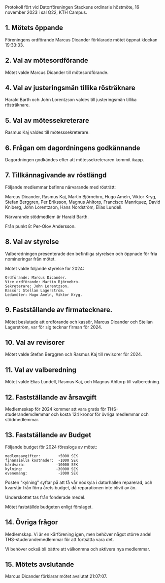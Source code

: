 <!-- 
.. title: Datorföreningen Stackens höstmöte 2023
.. slug: hostmote
.. date: 2023-11-16 20:06:00 CET
.. description: 
.. category: 2023
-->

Protokoll fört vid Datorföreningen Stackens ordinarie höstmöte,
16 november 2023 i sal Q22, KTH Campus.

<!-- TEASER_END -->

## 1. Mötets öppande

Föreningens ordförande Marcus Dicander förklarade mötet öppnat klockan
19:33:33.

## 2. Val av mötesordförande

Mötet valde Marcus Dicander till mötesordförande.

## 4. Val av justeringsmän tillika rösträknare

Harald Barth och John Lorentzson valdes till justeringsmän tillika
rösträknare.

## 5. Val av mötessekreterare

Rasmus Kaj valdes till mötesssekreterare.

## 6. Frågan om dagordningens godkännande

Dagordningen godkändes efter att mötessekreteraren kommit ikapp.

## 7. Tillkännagivande av röstlängd

Följande medlemmar befinns närvarande med rösträtt:

Marcus Dicander, Rasmus Kaj, Martin Björnebro, Hugo Ameln,
Viktor Kryg, Stefan Berggren, Per Eriksson, Magnus Ahltorp,
Francisco Manríquez, David Kniberg, John Lorentzson, Hans Nordström,
Elias Lundell.

Närvarande stödmedlem är Harald Barth.

Från punkt 8: Per-Olov Andersson.

## 8. Val av styrelse

Valberedningen presenterade den befintliga styrelsen och öppnade för
fria nomineringar från mötet.

Mötet valde följande styrelse för 2024:

```
Ordförande: Marcus Dicander.
Vice ordförande: Martin Björnebro.
Sekreterare: John Lorentzson.
Kassör: Stellan Lagerström.
Ledamöter: Hugo Ameln, Viktor Kryg.
```

## 9. Fastställande av firmatecknare.

Mötet beslutade att ordförande och kassör, Marcus Dicander och Stellan
Lagerström, var för sig tecknar firman för 2024.

## 10. Val av revisorer

Mötet valde Stefan Berggren och Rasmus Kaj till revisorer för 2024.

## 11. Val av valberedning

Mötet valde Elias Lundell, Rasmus Kaj, och Magnus Ahltorp till valberedning.

## 12. Fastställande av årsavgift

Medlemsskap för 2024 kommer att vara gratis för THS-studerandemdlemmar
och kosta 124 kronor för övriga medlemmar och stödmedlemmar.

## 13. Fastställande av Budget

Följande budget för 2024 föreslogs av mötet:

```
medlemsavgifter:        +5000 SEK
finansiella kostnader:  -1000 SEK
hårdvara:              -10000 SEK
kylning:               -30000 SEK
evenemang:              -2000 SEK
```

Posten "kylning" syftar på att få vår nödkyla i datorhallen reparerad,
och kvarstår från förra årets budget, då reparationen inte blivit av
än.

Underskottet tas från fonderade medel.

Mötet fastställde budgeten enligt förslaget.

## 14. Övriga frågor

Medlemskap. Vi är en kårförening igen, men behöver något större andel
THS-studerandemedlemmar för att fortsätta vara det.

Vi behöver också bli bättre att välkonmna och aktivera nya medlemmar.

## 15. Mötets avslutande

Marcus Dicander förklarar mötet avslutat 21:07:07.
